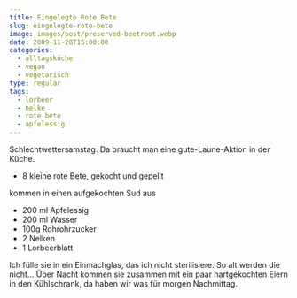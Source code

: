 ```yaml
---
title: Eingelegte Rote Bete
slug: eingelegte-rote-bete
image: images/post/preserved-beetroot.webp
date: 2009-11-28T15:00:00
categories: 
  - alltagsküche
  - vegan
  - vegetarisch
type: regular
tags: 
  - lorbeer
  - nelke
  - rote bete
  - apfelessig
---
```


Schlechtwettersamstag. Da braucht man eine gute-Laune-Aktion in der Küche.

* 8 kleine rote Bete, gekocht und gepellt

kommen in einen aufgekochten Sud aus

* 200 ml Apfelessig 
* 200 ml Wasser 
* 100g Rohrohrzucker 
* 2 Nelken 
* 1 Lorbeerblatt

Ich fülle sie in ein Einmachglas, das ich nicht sterilisiere. So alt werden die nicht... Über Nacht kommen sie zusammen mit ein paar hartgekochten Eiern in den Kühlschrank, da haben wir was für morgen Nachmittag.

